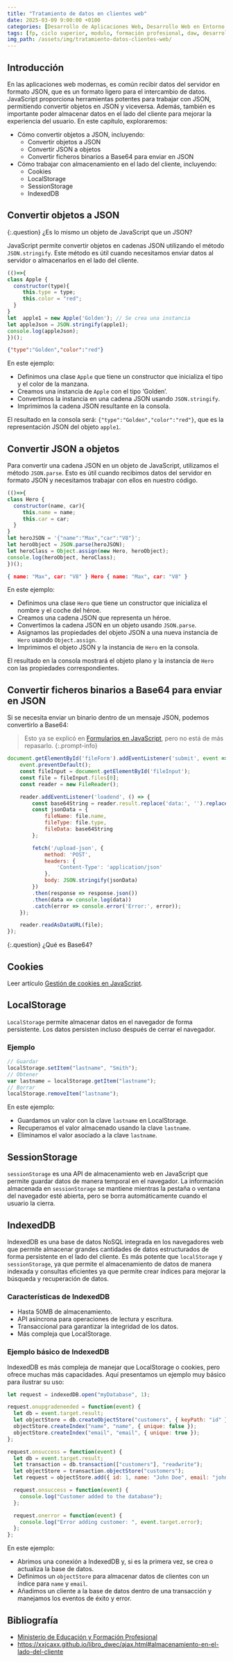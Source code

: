 ```yaml
---
title: "Tratamiento de datos en clientes web"
date: 2025-03-09 9:00:00 +0100
categories: [Desarrollo de Aplicaciones Web, Desarrollo Web en Entorno Cliente]
tags: [fp, ciclo superior, modulo, formación profesional, daw, desarrollo de aplicaciones web, desarrollo web en entorno cliente, dwec]
img_path: /assets/img/tratamiento-datos-clientes-web/
---
```


## Introducción

En las aplicaciones web modernas, es común recibir datos del servidor en formato JSON, que es un formato ligero para el intercambio de datos. JavaScript proporciona herramientas potentes para trabajar con JSON, permitiendo convertir objetos en JSON y viceversa. Además, también es importante poder almacenar datos en el lado del cliente para mejorar la experiencia del usuario. En este capítulo, exploraremos:

- Cómo convertir objetos a JSON, incluyendo:
  - Convertir objetos a JSON
  - Convertir JSON a objetos
  - Convertir ficheros binarios a Base64 para enviar en JSON
- Cómo trabajar con almacenamiento en el lado del cliente, incluyendo:
  - Cookies
  - LocalStorage
  - SessionStorage
  - IndexedDB

## Convertir objetos a JSON

{:.question}
¿Es lo mismo un objeto de JavaScript que un JSON?

JavaScript permite convertir objetos en cadenas JSON utilizando el método `JSON.stringify`. Este método es útil cuando necesitamos enviar datos al servidor o almacenarlos en el lado del cliente.

```javascript
(()=>{
class Apple {
  constructor(type){
     this.type = type;
     this.color = "red";
  }
}
let  apple1 = new Apple('Golden'); // Se crea una instancia
let appleJson = JSON.stringify(apple1);
console.log(appleJson);
})();
```

```json
{"type":"Golden","color":"red"}
```

En este ejemplo:

- Definimos una clase `Apple` que tiene un constructor que inicializa el tipo y el color de la manzana.
- Creamos una instancia de `Apple` con el tipo ‘Golden’.
- Convertimos la instancia en una cadena JSON usando `JSON.stringify`.
- Imprimimos la cadena JSON resultante en la consola.

El resultado en la consola será: `{"type":"Golden","color":"red"}`, que es la representación JSON del objeto `apple1`.

## Convertir JSON a objetos

Para convertir una cadena JSON en un objeto de JavaScript, utilizamos el método `JSON.parse`. Esto es útil cuando recibimos datos del servidor en formato JSON y necesitamos trabajar con ellos en nuestro código.

```javascript
(()=>{
class Hero {
  constructor(name, car){
     this.name = name;
     this.car = car;
  }
}
let heroJSON = '{"name":"Max","car":"V8"}';
let heroObject = JSON.parse(heroJSON);
let heroClass = Object.assign(new Hero, heroObject);
console.log(heroObject, heroClass);
})();
```

```json
{ name: "Max", car: "V8" } Hero { name: "Max", car: "V8" }
```

En este ejemplo:

- Definimos una clase `Hero` que tiene un constructor que inicializa el nombre y el coche del héroe.
- Creamos una cadena JSON que representa un héroe.
- Convertimos la cadena JSON en un objeto usando `JSON.parse`.
- Asignamos las propiedades del objeto JSON a una nueva instancia de `Hero` usando `Object.assign`.
- Imprimimos el objeto JSON y la instancia de `Hero` en la consola.

El resultado en la consola mostrará el objeto plano y la instancia de `Hero` con las propiedades correspondientes.

## Convertir ficheros binarios a Base64 para enviar en JSON

Si se necesita enviar un binario dentro de un mensaje JSON, podemos convertirlo a Base64:

> Esto ya se explicó en [Formularios en JavaScript](/posts/formularios-javascript/), pero no está de más repasarlo.
{:.prompt-info}

```javascript
document.getElementById('fileForm').addEventListener('submit', event => {
    event.preventDefault();
    const fileInput = document.getElementById('fileInput');
    const file = fileInput.files[0];
    const reader = new FileReader();

    reader.addEventListener('loadend', () => {
        const base64String = reader.result.replace('data:', '').replace(/^.+,/, '');
        const jsonData = {
            fileName: file.name,
            fileType: file.type,
            fileData: base64String
        };

        fetch('/upload-json', {
            method: 'POST',
            headers: {
                'Content-Type': 'application/json'
            },
            body: JSON.stringify(jsonData)
        })
        .then(response => response.json())
        .then(data => console.log(data))
        .catch(error => console.error('Error:', error));
    });

    reader.readAsDataURL(file);
});
```

{:.question}
¿Qué es Base64?

## Cookies

Leer artículo [Gestión de cookies en JavaScript](/posts/cookies/).

## LocalStorage

`LocalStorage` permite almacenar datos en el navegador de forma persistente. Los datos persisten incluso después de cerrar el navegador.

### Ejemplo

```javascript
// Guardar
localStorage.setItem("lastname", "Smith");
// Obtener
var lastname = localStorage.getItem("lastname");
// Borrar
localStorage.removeItem("lastname");
```

En este ejemplo:

- Guardamos un valor con la clave `lastname` en LocalStorage.
- Recuperamos el valor almacenado usando la clave `lastname`.
- Eliminamos el valor asociado a la clave `lastname`.

## SessionStorage

`sessionStorage` es una API de almacenamiento web en JavaScript que permite guardar datos de manera temporal en el navegador. La información almacenada en `sessionStorage` se mantiene mientras la pestaña o ventana del navegador esté abierta, pero se borra automáticamente cuando el usuario la cierra.

## IndexedDB

IndexedDB es una base de datos NoSQL integrada en los navegadores web que permite almacenar grandes cantidades de datos estructurados de forma persistente en el lado del cliente. Es más potente que `localStorage` y `sessionStorage`, ya que permite el almacenamiento de datos de manera indexada y consultas eficientes ya que permite crear índices para mejorar la búsqueda y recuperación de datos.

### Características de IndexedDB

- Hasta 50MB de almacenamiento.
- API asíncrona para operaciones de lectura y escritura.
- Transaccional para garantizar la integridad de los datos.
- Más compleja que LocalStorage.

### Ejemplo básico de IndexedDB

IndexedDB es más compleja de manejar que LocalStorage o cookies, pero ofrece muchas más capacidades. Aquí presentamos un ejemplo muy básico para ilustrar su uso:

```javascript
let request = indexedDB.open("myDatabase", 1);

request.onupgradeneeded = function(event) {
  let db = event.target.result;
  let objectStore = db.createObjectStore("customers", { keyPath: "id" });
  objectStore.createIndex("name", "name", { unique: false });
  objectStore.createIndex("email", "email", { unique: true });
};

request.onsuccess = function(event) {
  let db = event.target.result;
  let transaction = db.transaction(["customers"], "readwrite");
  let objectStore = transaction.objectStore("customers");
  let request = objectStore.add({ id: 1, name: "John Doe", email: "john.doe@example.com" });

  request.onsuccess = function(event) {
    console.log("Customer added to the database");
  };

  request.onerror = function(event) {
    console.log("Error adding customer: ", event.target.error);
  };
};
```

En este ejemplo:

- Abrimos una conexión a IndexedDB y, si es la primera vez, se crea o actualiza la base de datos.
- Definimos un `objectStore` para almacenar datos de clientes con un índice para `name` y `email`.
- Añadimos un cliente a la base de datos dentro de una transacción y manejamos los eventos de éxito y error.

## Bibliografía

- [Ministerio de Educación y Formación Profesional](https://www.educacionyfp.gob.es/portada.html)
- <https://xxjcaxx.github.io/libro_dwec/ajax.html#almacenamiento-en-el-lado-del-cliente>
